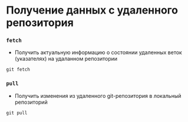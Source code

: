 # Получение данных с удаленного репозитория

### `fetch`
- Получить актуальную информацию о состоянии удаленных веток (указателях) на удаланном репозитории
```bash:no-line-numbers:no-line-numbers
git fetch
```

### `pull`
- Получить изменения из удаленного git-репозитория в локальный репозиторий
```bash:no-line-numbers:no-line-numbers
git pull
```

